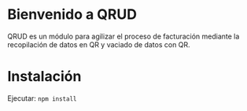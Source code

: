 # Bienvenido a QRUD

QRUD es un módulo para agilizar el proceso de facturación mediante la recopilación de datos en QR y vaciado de datos con QR.




# Instalación
Ejecutar: 
`npm install` 


